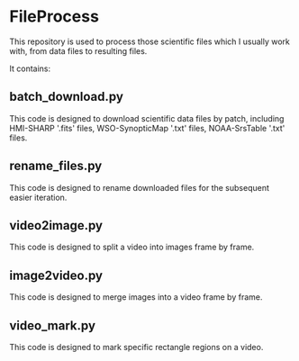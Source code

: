 # FileProcess

This repository is used to process those scientific files which I usually work with, from data files to resulting files. 

It contains:

## batch_download.py

This code is designed to download scientific data files by patch, including HMI-SHARP '.fits' files, WSO-SynopticMap '.txt' files, NOAA-SrsTable '.txt' files.

## rename_files.py

This code is designed to rename downloaded files for the subsequent easier iteration. 

## video2image.py

This code is designed to split a video into images frame by frame. 

## image2video.py

This code is designed to merge images into a video frame by frame. 

## video_mark.py

This code is designed to mark specific rectangle regions on a video. 